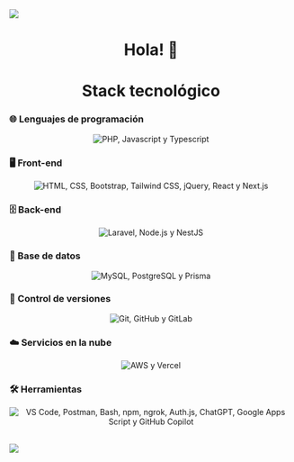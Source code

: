 <img src="https://user-images.githubusercontent.com/73097560/115834477-dbab4500-a447-11eb-908a-139a6edaec5c.gif">

<h1 align="center">Hola! 👋</h1>

<h1 align="center">Stack tecnológico</h1>

### 🌐 Lenguajes de programación

<p align="center">
  <img src="https://go-skill-icons.vercel.app/api/icons?i=php,javascript,typescript&titles=true" alt="PHP, Javascript y Typescript" />
</p>

### 🖥️ Front-end

<p align="center">
  <img src="https://go-skill-icons.vercel.app/api/icons?i=html,css,bootstrap,tailwindcss,jquery,react,nextjs&titles=true" alt="HTML, CSS, Bootstrap, Tailwind CSS, jQuery, React y Next.js" />
</p>

### 🗄️ Back-end

<p align="center">
  <img src="https://go-skill-icons.vercel.app/api/icons?i=laravel,nodejs,nestjs&titles=true" alt="Laravel, Node.js y NestJS" />
</p>

### 💾 Base de datos

<p align="center">
  <img src="https://go-skill-icons.vercel.app/api/icons?i=mysql,postgresql,prisma&titles=true" alt="MySQL, PostgreSQL y Prisma" />
</p>

### 🔀 Control de versiones

<p align="center">
  <img src="https://go-skill-icons.vercel.app/api/icons?i=git,github,gitlab&titles=true" alt="Git, GitHub y GitLab" />
</p>

### ☁️ Servicios en la nube

<p align="center">
  <img src="https://go-skill-icons.vercel.app/api/icons?i=aws,vercel&titles=true" alt="AWS y Vercel" />
</p>

### 🛠️ Herramientas

<p align="center">
  <img src="https://go-skill-icons.vercel.app/api/icons?i=vscode,postman,bash,npm,ngrok,authjs,chatgpt,googleappsscript,githubcopilot&titles=true" alt="VS Code, Postman, Bash, npm, ngrok, Auth.js, ChatGPT, Google Apps Script y GitHub Copilot" />
</p>

<br>

<img src="https://user-images.githubusercontent.com/73097560/115834477-dbab4500-a447-11eb-908a-139a6edaec5c.gif">
<!--
**MagnanimoBvv/MagnanimoBvv** is a ✨ _special_ ✨ repository because its `README.md` (this file) appears on your GitHub profile.

Here are some ideas to get you started:

- 🔭 I’m currently working on ...
- 🌱 I’m currently learning ...
- 👯 I’m looking to collaborate on ...
- 🤔 I’m looking for help with ...
- 💬 Ask me about ...
- 📫 How to reach me: ...
- 😄 Pronouns: ...
- ⚡ Fun fact: ...
-->
